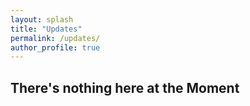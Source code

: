 ```yaml
---
layout: splash
title: "Updates"
permalink: /updates/
author_profile: true
---
```


<h2>There's nothing here at the Moment</h2>
